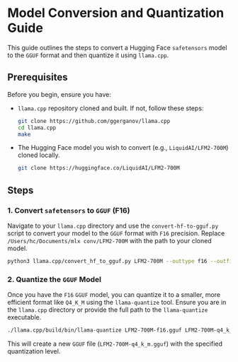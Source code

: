 # Model Conversion and Quantization Guide

This guide outlines the steps to convert a Hugging Face `safetensors` model to the `GGUF` format and then quantize it using `llama.cpp`.

## Prerequisites

Before you begin, ensure you have:

-   `llama.cpp` repository cloned and built. If not, follow these steps:

    ```bash
    git clone https://github.com/ggerganov/llama.cpp
    cd llama.cpp
    make
    ```

-   The Hugging Face model you wish to convert (e.g., `LiquidAI/LFM2-700M`) cloned locally.

    ```bash
    git clone https://huggingface.co/LiquidAI/LFM2-700M
    ```

## Steps

### 1. Convert `safetensors` to `GGUF` (F16)

Navigate to your `llama.cpp` directory and use the `convert-hf-to-gguf.py` script to convert your model to the `GGUF` format with `F16` precision. Replace `/Users/hc/Documents/mlx conv/LFM2-700M` with the path to your cloned model.

```bash
python3 llama.cpp/convert_hf_to_gguf.py LFM2-700M --outtype f16 --outfile LFM2-700M-f16.gguf
```

### 2. Quantize the `GGUF` Model

Once you have the `F16` `GGUF` model, you can quantize it to a smaller, more efficient format like `Q4_K_M` using the `llama-quantize` tool. Ensure you are in the `llama.cpp` directory or provide the full path to the `llama-quantize` executable.

```bash
./llama.cpp/build/bin/llama-quantize LFM2-700M-f16.gguf LFM2-700M-q4_k_m.gguf Q4_K_M
```

This will create a new `GGUF` file (`LFM2-700M-q4_k_m.gguf`) with the specified quantization level.


